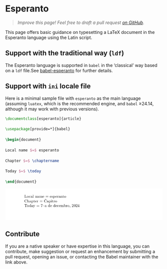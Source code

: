 # Esperanto

<blockquote>
  <p><em>Improve this page! Feel free to draft a pull request <a href="https://github.com/latex3/babel/tree/docs/docs">on GitHub</a>.</em></p>
</blockquote>

This page offers basic guidance on typesetting a LaTeX document in the
Esperanto language using the Latin script.

## Support with the traditional way (`ldf`)

The Esperanto language is supported in `babel` in the ‘classical’ way
based on a `ldf` file.See [babel-esperanto](https://ctan.org/pkg/babel-esperanto) for further details.

## Support with `ini` locale file

Here is a minimal sample file with `esperanto` as the main language
(assuming `luatex`, which is the recommended engine, and `babel` ≥24.14,
although it may work with previous versions).

```tex
\documentclass[esperanto]{article}

\usepackage[provide=*]{babel}

\begin{document}

Local name $=$ esperanto

Chapter $=$ \chaptername

Today $=$ \today

\end{document}
```

![](../media/locale-esperanto.png)

## Contribute

If you are a native speaker or have expertise in this language, you can
contribute, make suggestion or request an enhancement by submitting a
pull request, opening an issue, or contacting the Babel maintainer with
the link above.